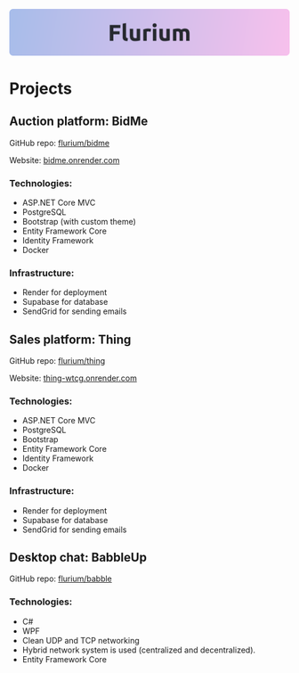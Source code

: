 ![banner](https://raw.githubusercontent.com/flurium/.github/669faa5fc35532fab8beee02c527c6c6764d618b/profile/flurium-banner-light.svg)

# Projects

## Auction platform: BidMe

GitHub repo: [flurium/bidme](https://github.com/flurium/bidme)

Website: [bidme.onrender.com](https://bidme.onrender.com)

### Technologies:
- ASP.NET Core MVC
- PostgreSQL
- Bootstrap (with custom theme)
- Entity Framework Core
- Identity Framework
- Docker

### Infrastructure: 
- Render for deployment
- Supabase for database
- SendGrid for sending emails


## Sales platform: Thing

GitHub repo: [flurium/thing](https://github.com/flurium/thing)

Website: [thing-wtcg.onrender.com](https://thing-wtcg.onrender.com)

### Technologies:
- ASP.NET Core MVC
- PostgreSQL
- Bootstrap
- Entity Framework Core
- Identity Framework
- Docker

### Infrastructure: 
- Render for deployment
- Supabase for database
- SendGrid for sending emails


## Desktop chat: BabbleUp

GitHub repo: [flurium/babble](https://github.com/flurium/babble)

### Technologies:
- C#
- WPF
- Clean UDP and TCP networking
- Hybrid network system is used (centralized and decentralized).
- Entity Framework Core
